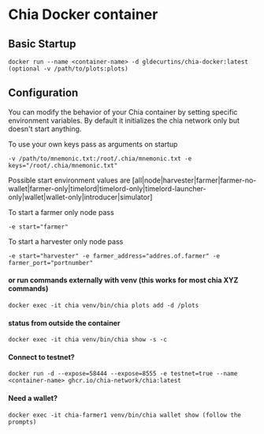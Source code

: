 # Chia Docker container

## Basic Startup
```
docker run --name <container-name> -d gldecurtins/chia-docker:latest
(optional -v /path/to/plots:plots)
```

## Configuration

You can modify the behavior of your Chia container by setting specific environment variables. By default it initializes the chia network only but doesn't start anything.

To use your own keys pass as arguments on startup
```
-v /path/to/mnemonic.txt:/root/.chia/mnemonic.txt -e keys="/root/.chia/mnemonic.txt"
```

Possible start environment values are [all|node|harvester|farmer|farmer-no-wallet|farmer-only|timelord|timelord-only|timelord-launcher-only|wallet|wallet-only|introducer|simulator]

To start a farmer only node pass
```
-e start="farmer"
```

To start a harvester only node pass
```
-e start="harvester" -e farmer_address="addres.of.farmer" -e farmer_port="portnumber"
```

#### or run commands externally with venv (this works for most chia XYZ commands)
```
docker exec -it chia venv/bin/chia plots add -d /plots
```

#### status from outside the container
```
docker exec -it chia venv/bin/chia show -s -c
```

#### Connect to testnet?
```
docker run -d --expose=58444 --expose=8555 -e testnet=true --name <container-name> ghcr.io/chia-network/chia:latest
```

#### Need a wallet?
```
docker exec -it chia-farmer1 venv/bin/chia wallet show (follow the prompts)
```

